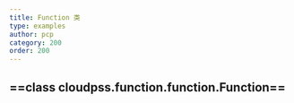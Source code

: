 ```yaml
---
title: Function 类
type: examples
author: pcp
category: 200
order: 200
---
```


## ==class cloudpss.function.function.Function==
